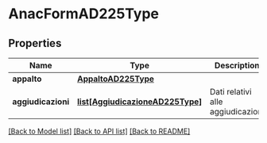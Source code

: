 # AnacFormAD225Type

## Properties
Name | Type | Description | Notes
------------ | ------------- | ------------- | -------------
**appalto** | [**AppaltoAD225Type**](AppaltoAD225Type.md) |  | 
**aggiudicazioni** | [**list[AggiudicazioneAD225Type]**](AggiudicazioneAD225Type.md) | Dati relativi alle aggiudicazioni | 

[[Back to Model list]](../README.md#documentation-for-models) [[Back to API list]](../README.md#documentation-for-api-endpoints) [[Back to README]](../README.md)

